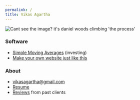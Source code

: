 ```yaml
---
permalink: /
title: Vikas Agartha
---
```

![Cant see the image? it's daniel woods climbing 'the process'](https://www.outsideonline.com/sites/default/files/styles/full-page/public/2017/09/06/daniel-woods-the-process-v16_h.jpg?itok=zCyaftUG)

### Software
* [Simple Moving Averages][sma] (investing)
* [Make your own website just like this][setup]

### About
* vikasagartha@gmail.com
* [Resume][resume]
* [Reviews][reviews] from past clients

[setup]: /setup
[sma]: /sma
[resume]: /resume
[reviews]: /reviews
